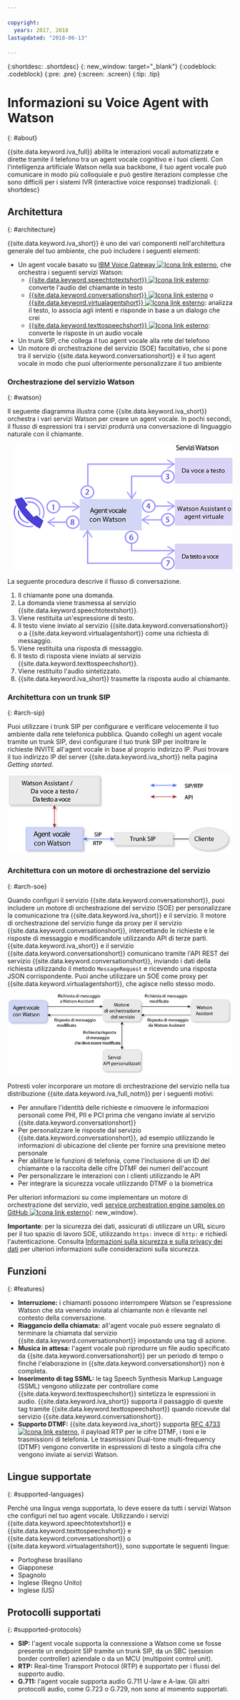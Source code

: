 ```yaml
---

copyright:
  years: 2017, 2018
lastupdated: "2018-06-13"

---
```


{:shortdesc: .shortdesc}
{: new_window: target="_blank"}
{:codeblock: .codeblock}
{:pre: .pre}
{:screen: .screen}
{:tip: .tip}

# Informazioni su Voice Agent with Watson
{: #about}

{{site.data.keyword.iva_full}} abilita le interazioni vocali automatizzate e dirette tramite il telefono tra un agent vocale cognitivo e i tuoi clienti. Con l'intelligenza artificiale Watson nella sua backbone, il tuo agent vocale può comunicare in modo più colloquiale e può gestire iterazioni complesse che sono difficili per i sistemi IVR (interactive voice response) tradizionali.
{: shortdesc}

## Architettura
{: #architecture}

{{site.data.keyword.iva_short}} è uno dei vari componenti nell'architettura generale del tuo ambiente, che può includere i seguenti elementi:

* Un agent vocale basato su [IBM Voice Gateway ![Icona link esterno](../../icons/launch-glyph.svg "Icona link esterno")](https://www.ibm.com/support/knowledgecenter/SS4U29/), che orchestra i seguenti servizi Watson:
  * [{{site.data.keyword.speechtotextshort}} ![Icona link esterno](../../icons/launch-glyph.svg "Icona link esterno")](https://console.bluemix.net/docs/services/speech-to-text/index.html): converte l'audio del chiamante in testo
  * [{{site.data.keyword.conversationshort}} ![Icona link esterno](../../icons/launch-glyph.svg "Icona link esterno")](https://console.bluemix.net/docs/services/conversation/index.html) o [{{site.data.keyword.virtualagentshort}} ![Icona link esterno](../../icons/launch-glyph.svg "Icona link esterno")](https://console.bluemix.net/docs/services/virtual-agent/getting-started.html#getting-started): analizza il testo, lo associa agli intenti e risponde in base a un dialogo che crei
  * [{{site.data.keyword.texttospeechshort}} ![Icona link esterno](../../icons/launch-glyph.svg "Icona link esterno")](https://console.bluemix.net/docs/services/text-to-speech/index.html): converte le risposte in un audio vocale
* Un trunk SIP, che collega il tuo agent vocale alla rete del telefono
* Un motore di orchestrazione del servizio (SOE) facoltativo, che si pone tra il servizio {{site.data.keyword.conversationshort}} e il tuo agent vocale in modo che puoi ulteriormente personalizzare il tuo ambiente

### Orchestrazione del servizio Watson
{: #watson}

Il seguente diagramma illustra come {{site.data.keyword.iva_short}} orchestra i vari servizi Watson per creare un agent vocale. In pochi secondi, il flusso di espressioni tra i servizi produrrà una conversazione di linguaggio naturale con il chiamante.

<div style="float: right; padding-left: 1em; padding-bottom: 1em">
<img src="images/conversation-flow.png" alt="{{site.data.keyword.iva_short}} funge a hub tramite il quale comunicano il chiamante e tutti i servizi Watson."/></div>

La seguente procedura descrive il flusso di conversazione.

1. Il chiamante pone una domanda.
1. La domanda viene trasmessa al servizio {{site.data.keyword.speechtotextshort}}.
1. Viene restituita un'espressione di testo.
1. Il testo viene inviato al servizio {{site.data.keyword.conversationshort}} o a {{site.data.keyword.virtualagentshort}} come una richiesta di messaggio.
1. Viene restituita una risposta di messaggio.
1. Il testo di risposta viene inviato al servizio {{site.data.keyword.texttospeechshort}}.
1. Viene restituito l'audio sintetizzato.
1. {{site.data.keyword.iva_short}} trasmette la risposta audio al chiamante.

### Architettura con un trunk SIP
{: #arch-sip}

Puoi utilizzare i trunk SIP per configurare e verificare velocemente il tuo ambiente dalla rete telefonica pubblica. Quando colleghi un agent vocale tramite un trunk SIP, devi configurare il tuo trunk SIP per inoltrare le richieste INVITE all'agent vocale in base al proprio indirizzo IP. Puoi trovare il tuo indirizzo IP del server {{site.data.keyword.iva_short}} nella pagina _Getting started_.

![Richiama il flusso tramite un trunk SIP all'agent vocale, che comunica con i servizi Watson tramite l'API.](images/arch-sip.png)

### Architettura con un motore di orchestrazione del servizio
{: #arch-soe}

Quando configuri il servizio {{site.data.keyword.conversationshort}}, puoi includere un motore di orchestrazione del servizio (SOE) per personalizzare la comunicazione tra {{site.data.keyword.iva_short}} e il servizio. Il motore di orchestrazione del servizio funge da proxy per il servizio {{site.data.keyword.conversationshort}}, intercettando le richieste e le risposte di messaggio e modificandole utilizzando API di terze parti. {{site.data.keyword.iva_short}} e il servizio {{site.data.keyword.conversationshort}} comunicano tramite l'API REST del servizio {{site.data.keyword.conversationshort}}, inviando i dati della richiesta utilizzando il metodo `MessageRequest` e ricevendo una risposta JSON corrispondente. Puoi anche utilizzare un SOE come proxy per {{site.data.keyword.virtualagentshort}}, che agisce nello stesso modo.

![Le richieste e le risposte di messaggio tra {{site.data.keyword.iva_short}} e il servizio {{site.data.keyword.conversationshort}} fluiscono tramite un motore di orchestrazione del servizio, che le modifica.](images/arch-soe.png)

Potresti voler incorporare un motore di orchestrazione del servizio nella tua distribuzione {{site.data.keyword.iva_full_notm}} per i seguenti motivi:

* Per annullare l'identità delle richieste e rimuovere le informazioni personali come PHI, PII e PCI prima che vengano inviate al servizio {{site.data.keyword.conversationshort}}
* Per personalizzare le risposte dal servizio {{site.data.keyword.conversationshort}}, ad esempio utilizzando le informazioni di ubicazione del cliente per fornire una previsione meteo personale
* Per abilitare le funzioni di telefonia, come l'inclusione di un ID del chiamante o la raccolta delle cifre DTMF dei numeri dell'account
* Per personalizzare le interazioni con i clienti utilizzando le API
* Per integrare la sicurezza vocale utilizzando DTMF o la biometrica

Per ulteriori informazioni su come implementare un motore di orchestrazione del servizio, vedi [service orchestration engine samples on GitHub ![Icona link esterno](../../icons/launch-glyph.svg "Icona link esterno")](https://github.com/WASdev/sample.voice.gateway/tree/master/soe){: new_window}.

**Importante**: per la sicurezza dei dati, assicurati di utilizzare un URL sicuro per il tuo spazio di lavoro SOE, utilizzando `https:` invece di `http:` e richiedi l'autenticazione. Consulta [Informazioni sulla sicurezza e sulla privacy dei dati](infosec.html) per ulteriori informazioni sulle considerazioni sulla sicurezza.

## Funzioni
{: #features}

* **Interruzione:** i chiamanti possono interrompere Watson se l'espressione Watson che sta venendo inviata al chiamante non è rilevante nel contesto della conversazione.
* **Riaggancio della chiamata:** all'agent vocale può essere segnalato di terminare la chiamata dal servizio {{site.data.keyword.conversationshort}} impostando una tag di azione.
* **Musica in attesa:** l'agent vocale può riprodurre un file audio specificato da {{site.data.keyword.conversationshort}} per un periodo di tempo o finché l'elaborazione in {{site.data.keyword.conversationshort}} non è completa.
* **Inserimento di tag SSML:** le tag Speech Synthesis Markup Language (SSML) vengono utilizzate per controllare come {{site.data.keyword.texttospeechshort}} sintetizza le espressioni in audio. {{site.data.keyword.iva_short}} supporta il passaggio di queste tag tramite {{site.data.keyword.texttospeechshort}} quando ricevute dal servizio {{site.data.keyword.conversationshort}}.
* **Supporto DTMF:** {{site.data.keyword.iva_short}} supporta [RFC 4733 ![Icona link esterno](../../icons/launch-glyph.svg "Icona link esterno")](https://tools.ietf.org/html/rfc4733), il payload RTP per le cifre DTMF, i toni e le trasmissioni di telefonia. Le trasmissioni Dual-tone multi-frequency (DTMF) vengono convertite in espressioni di testo a singola cifra che vengono inviate ai servizi Watson.

## Lingue supportate
{: #supported-languages}

Perché una lingua venga supportata, lo deve essere da tutti i servizi Watson che configuri nel tuo agent vocale. Utilizzando i servizi {{site.data.keyword.speechtotextshort}} e {{site.data.keyword.texttospeechshort}} e {{site.data.keyword.conversationshort}} o {{site.data.keyword.virtualagentshort}}, sono supportate le seguenti lingue:

* Portoghese brasiliano
* Giapponese
* Spagnolo
* Inglese (Regno Unito)
* Inglese (US)

## Protocolli supportati
{: #supported-protocols}

* **SIP:** l'agent vocale supporta la connessione a Watson come se fosse presente un endpoint SIP tramite un trunk SIP, da un SBC (session border controller) aziendale o da un MCU (multipoint control unit).
* **RTP:** Real-time Transport Protocol (RTP) è supportato per i flussi del supporto audio.
* **G.711:** l'agent vocale supporta audio G.711 U-law e A-law. Gli altri protocolli audio, come G.723 o G.729, non sono al momento supportati.
